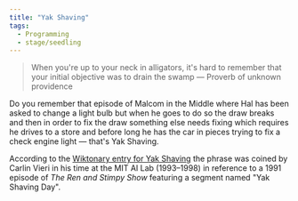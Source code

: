 ```yaml
---
title: "Yak Shaving"
tags: 
  - Programming
  - stage/seedling
---
```


> When you're up to your neck in alligators, it's hard to remember that your initial objective was to drain the swamp
> — Proverb of unknown providence

Do you remember that episode of Malcom in the Middle where Hal has been asked to change a light bulb but when he goes to do so the draw breaks and then in order to fix the draw something else needs fixing which requires he drives to a store and before long he has the car in pieces trying to fix a check engine light — that's Yak Shaving.

According to the [Wiktonary entry for Yak Shaving](https://en.wiktionary.org/wiki/yak_shaving) the phrase was coined by Carlin Vieri in his time at the MIT AI Lab (1993–1998) in reference to a 1991 episode of _The Ren and Stimpy Show_ featuring a segment named "Yak Shaving Day".
